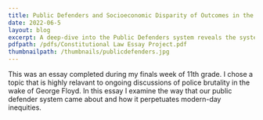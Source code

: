 ```yaml
---
title: Public Defenders and Socioeconomic Disparity of Outcomes in the United States Legal System
date: 2022-06-5
layout: blog
excerpt: A deep-dive into the Public Defenders system reveals the systemic factors contributing to inequalities on socioeconomic lines. Completed as the final project for Constitutional Law.
pdfpath: /pdfs/Constitutional Law Essay Project.pdf
thumbnailpath: /thumbnails/publicdefenders.jpg
---
```


This was an essay completed during my finals week of 11th grade. I chose a topic that is highly relavant to ongoing discussions of police brutality in the wake of George Floyd. In this essay I examine the way that our public defender system came about and how it perpetuates modern-day inequities.
